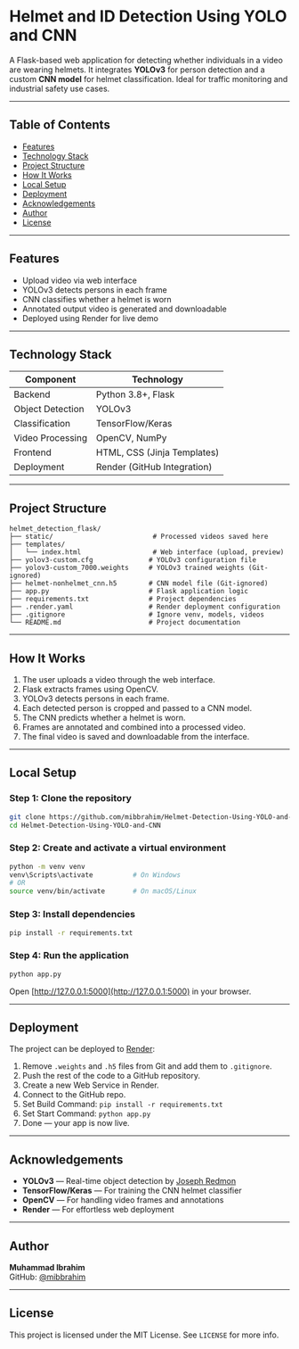 # Helmet and ID Detection Using YOLO and CNN

A Flask-based web application for detecting whether individuals in a video are wearing helmets. It integrates **YOLOv3** for person detection and a custom **CNN model** for helmet classification. Ideal for traffic monitoring and industrial safety use cases.

---

## Table of Contents

- [Features](#features)
- [Technology Stack](#technology-stack)
- [Project Structure](#project-structure)
- [How It Works](#how-it-works)
- [Local Setup](#local-setup)
- [Deployment](#deployment)
- [Acknowledgements](#acknowledgements)
- [Author](#author)
- [License](#license)

---

## Features

- Upload video via web interface
- YOLOv3 detects persons in each frame
- CNN classifies whether a helmet is worn
- Annotated output video is generated and downloadable
- Deployed using Render for live demo

---

## Technology Stack

| Component        | Technology                   |
|------------------|-------------------------------|
| Backend          | Python 3.8+, Flask            |
| Object Detection | YOLOv3                        |
| Classification   | TensorFlow/Keras              |
| Video Processing | OpenCV, NumPy                 |
| Frontend         | HTML, CSS (Jinja Templates)   |
| Deployment       | Render (GitHub Integration)   |

---

## Project Structure

```
helmet_detection_flask/
├── static/                         # Processed videos saved here
├── templates/
│   └── index.html                  # Web interface (upload, preview)
├── yolov3-custom.cfg              # YOLOv3 configuration file
├── yolov3-custom_7000.weights     # YOLOv3 trained weights (Git-ignored)
├── helmet-nonhelmet_cnn.h5        # CNN model file (Git-ignored)
├── app.py                         # Flask application logic
├── requirements.txt               # Project dependencies
├── .render.yaml                   # Render deployment configuration
├── .gitignore                     # Ignore venv, models, videos
└── README.md                      # Project documentation
```

---

## How It Works

1. The user uploads a video through the web interface.
2. Flask extracts frames using OpenCV.
3. YOLOv3 detects persons in each frame.
4. Each detected person is cropped and passed to a CNN model.
5. The CNN predicts whether a helmet is worn.
6. Frames are annotated and combined into a processed video.
7. The final video is saved and downloadable from the interface.

---

## Local Setup

### Step 1: Clone the repository

```bash
git clone https://github.com/mibbrahim/Helmet-Detection-Using-YOLO-and-CNN.git
cd Helmet-Detection-Using-YOLO-and-CNN
```

### Step 2: Create and activate a virtual environment

```bash
python -m venv venv
venv\Scripts\activate          # On Windows
# OR
source venv/bin/activate       # On macOS/Linux
```

### Step 3: Install dependencies

```bash
pip install -r requirements.txt
```

### Step 4: Run the application

```bash
python app.py
```

Open [http://127.0.0.1:5000](http://127.0.0.1:5000) in your browser.

---

## Deployment

The project can be deployed to [Render](https://render.com):

1. Remove `.weights` and `.h5` files from Git and add them to `.gitignore`.
2. Push the rest of the code to a GitHub repository.
3. Create a new Web Service in Render.
4. Connect to the GitHub repo.
5. Set Build Command: `pip install -r requirements.txt`
6. Set Start Command: `python app.py`
7. Done — your app is now live.

---

## Acknowledgements

- **YOLOv3** — Real-time object detection by [Joseph Redmon](https://pjreddie.com/darknet/yolo/)
- **TensorFlow/Keras** — For training the CNN helmet classifier
- **OpenCV** — For handling video frames and annotations
- **Render** — For effortless web deployment

---

## Author

**Muhammad Ibrahim**  
GitHub: [@mibbrahim](https://github.com/mibbrahim)

---

## License

This project is licensed under the MIT License. See `LICENSE` for more info.
